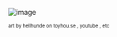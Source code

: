 ![image](https://f2.toyhou.se/file/f2-toyhou-se/images/67944684_KU8RliGMnDtJDdp.png)

<sup><sub>art by hellhunde on toyhou.se , youtube , etc </sub></sup>
